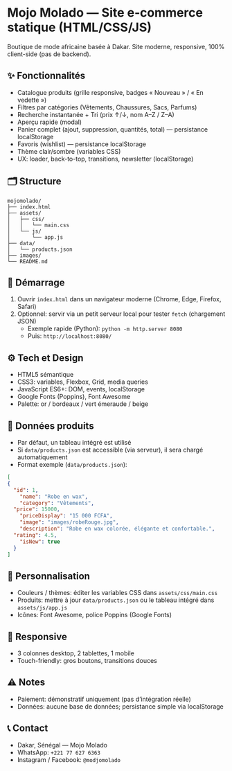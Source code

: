 # Mojo Molado — Site e‑commerce statique (HTML/CSS/JS)

Boutique de mode africaine basée à Dakar. Site moderne, responsive, 100% client-side (pas de backend).

## ✨ Fonctionnalités
- Catalogue produits (grille responsive, badges « Nouveau » / « En vedette »)
- Filtres par catégories (Vêtements, Chaussures, Sacs, Parfums)
- Recherche instantanée + Tri (prix ↑/↓, nom A–Z / Z–A)
- Aperçu rapide (modal)
- Panier complet (ajout, suppression, quantités, total) — persistance localStorage
- Favoris (wishlist) — persistance localStorage
- Thème clair/sombre (variables CSS)
- UX: loader, back-to-top, transitions, newsletter (localStorage)

## 🗂️ Structure
```
mojomolado/
├── index.html
├── assets/
│   ├── css/
│   │   └── main.css
│   └── js/
│       └── app.js
├── data/
│   └── products.json
├── images/
└── README.md
```

## 🚀 Démarrage
1. Ouvrir `index.html` dans un navigateur moderne (Chrome, Edge, Firefox, Safari)
2. Optionnel: servir via un petit serveur local pour tester `fetch` (chargement JSON)
   - Exemple rapide (Python): `python -m http.server 8080`
   - Puis: `http://localhost:8080/`

## ⚙️ Tech et Design
- HTML5 sémantique
- CSS3: variables, Flexbox, Grid, media queries
- JavaScript ES6+: DOM, events, localStorage
- Google Fonts (Poppins), Font Awesome
- Palette: or / bordeaux / vert émeraude / beige

## 🔧 Données produits
- Par défaut, un tableau intégré est utilisé
- Si `data/products.json` est accessible (via serveur), il sera chargé automatiquement
- Format exemple (`data/products.json`):
```json
[
{
  "id": 1,
    "name": "Robe en wax",
    "category": "Vêtements",
  "price": 15000,
    "priceDisplay": "15 000 FCFA",
    "image": "images/robeRouge.jpg",
    "description": "Robe en wax colorée, élégante et confortable.",
  "rating": 4.5,
    "isNew": true
  }
]
```

## 🧩 Personnalisation
- Couleurs / thèmes: éditer les variables CSS dans `assets/css/main.css`
- Produits: mettre à jour `data/products.json` ou le tableau intégré dans `assets/js/app.js`
- Icônes: Font Awesome, police Poppins (Google Fonts)

## 📱 Responsive
- 3 colonnes desktop, 2 tablettes, 1 mobile
- Touch-friendly: gros boutons, transitions douces

## ⚠️ Notes
- Paiement: démonstratif uniquement (pas d’intégration réelle)
- Données: aucune base de données; persistance simple via localStorage

## 📞 Contact
- Dakar, Sénégal — Mojo Molado
- WhatsApp: `+221 77 627 6363`
- Instagram / Facebook: `@modjomolado`
